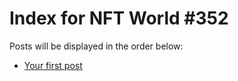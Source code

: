 # Index for NFT World #352
Posts will be displayed in the order below:

- [Your first post](./001-first.md)

